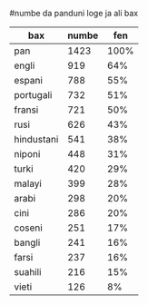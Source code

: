 #numbe da panduni loge ja ali bax

| bax | numbe | fen |
|-----|-------|-----|
| pan | 1423 | 100% |
| engli | 919 | 64% |
| espani | 788 | 55% |
| portugali | 732 | 51% |
| fransi | 721 | 50% |
| rusi | 626 | 43% |
| hindustani | 541 | 38% |
| niponi | 448 | 31% |
| turki | 420 | 29% |
| malayi | 399 | 28% |
| arabi | 298 | 20% |
| cini | 286 | 20% |
| coseni | 251 | 17% |
| bangli | 241 | 16% |
| farsi | 237 | 16% |
| suahili | 216 | 15% |
| vieti | 126 | 8% |
